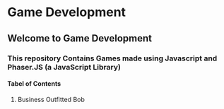 # Game Development
## Welcome to Game Development 
### This repository Contains Games made using Javascript and Phaser.JS (a JavaScript Library)

#### Tabel of Contents
1. Business Outfitted Bob
